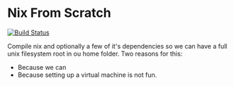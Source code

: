 # Nix From Scratch

[![Build Status](https://travis-ci.org/fakedrake/NixFromScratch.svg)](https://travis-ci.org/fakedrake/NixFromScratch)

Compile nix and optionally a few of it's dependencies so we can have a
full unix filesystem root in ou home folder. Two reasons for this:

- Because we can
- Because setting up a virtual machine is not fun.
